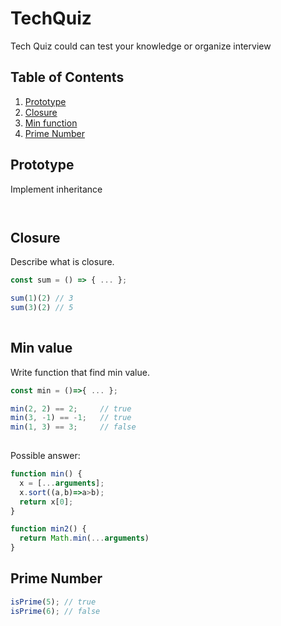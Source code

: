 # TechQuiz

Tech Quiz could can test your knowledge or organize interview 


## Table of Contents
1. [Prototype](#prototype)
1. [Closure](#closure)
1. [Min function](#min-value)
1. [Prime Number](#prime-number)

<a name="prototype"/>

## Prototype

Implement inheritance

```javascript
    

```

<a name="closure"/>

## Closure

Describe what is closure.

```javascript
const sum = () => { ... };

sum(1)(2) // 3
sum(3)(2) // 5   
 
```

<a name="min-value"/>

## Min value

Write function that find min value.

```javascript
const min = ()=>{ ... };

min(2, 2) == 2;     // true
min(3, -1) == -1;   // true
min(1, 3) == 3;     // false
 
```

Possible answer:
```javascript
function min() {
  x = [...arguments];
  x.sort((a,b)=>a>b);
  return x[0];
}

function min2() {
  return Math.min(...arguments)
}
```

<a name="prime-number"/>

## Prime Number

```javascript
isPrime(5); // true
isPrime(6); // false
```